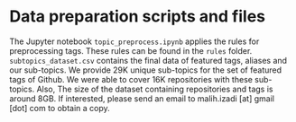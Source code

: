 # Data preparation scripts and files
The Jupyter notebook `topic_preprocess.ipynb` applies the rules for preprocessing tags. 
These rules can be found in the `rules` folder.
`subtopics_dataset.csv` contains the final data of featured tags, aliases and our sub-topics.
We provide 29K unique sub-topics for the set of featured tags of Github. 
We were able to cover 16K repositories with these sub-topics.
Also, The size of the dataset containing repositories and tags is around 8GB. 
If interested, please send an email to malih.izadi [at] gmail [dot] com to obtain a copy.